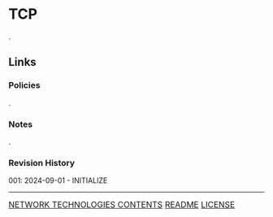 # TCP
.
## Links
### Policies
.
### Notes
.
### Revision History
001: 2024-09-01 - INITIALIZE

---
<font size=3>[NETWORK TECHNOLOGIES CONTENTS](-%20Network%20Technologies%20Contents.md)
[README](README.md)
[LICENSE](LICENSE)<font>